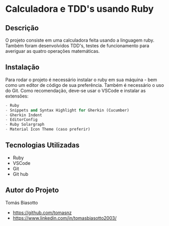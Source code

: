 # Calculadora e TDD's usando Ruby

## Descrição

O projeto consiste em uma calculadora feita usando a linguagem ruby. Também foram desenvolvidos TDD's, testes de funcionamento para averiguar as quatro operações matemáticas.

## Instalação
Para rodar o projeto é necessário instalar o ruby em sua máquina - bem como um editor de código de sua preferência. Também é necessário o uso do Git. Como recomendação, deve-se usar o VSCode e instalar as extensões:
```python
- Ruby
- Snippets and Syntax Highlight for Gherkin (Cucumber)
- Gherkin Indent
- EditorConfig
- Ruby Solargraph
- Material Icon Theme (caso preferir)
```

## Tecnologias Utilizadas

- Ruby
- VSCode
- Git
- Git hub

## Autor do Projeto

Tomás Biasotto

- https://github.com/tomasnz
- https://www.linkedin.com/in/tomasbiasotto2003/
